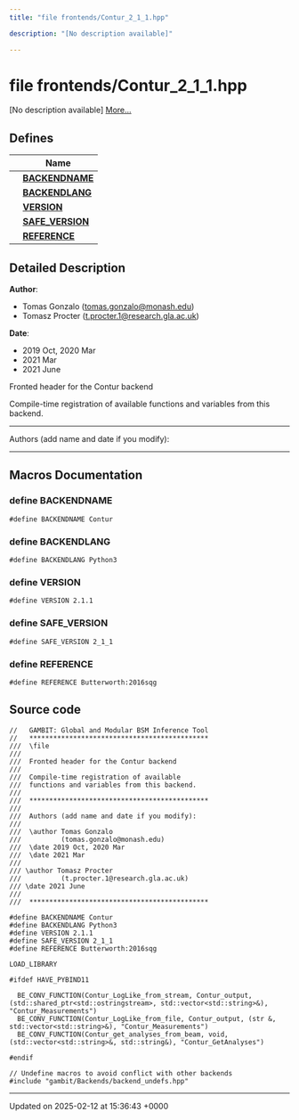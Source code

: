```yaml
---
title: "file frontends/Contur_2_1_1.hpp"

description: "[No description available]"

---
```


# file frontends/Contur_2_1_1.hpp

[No description available] [More...](#detailed-description)

## Defines

|                | Name           |
| -------------- | -------------- |
|  | **[BACKENDNAME](/documentation/code/files/contur__2__1__1_8hpp/#define-backendname)**  |
|  | **[BACKENDLANG](/documentation/code/files/contur__2__1__1_8hpp/#define-backendlang)**  |
|  | **[VERSION](/documentation/code/files/contur__2__1__1_8hpp/#define-version)**  |
|  | **[SAFE_VERSION](/documentation/code/files/contur__2__1__1_8hpp/#define-safe-version)**  |
|  | **[REFERENCE](/documentation/code/files/contur__2__1__1_8hpp/#define-reference)**  |

## Detailed Description


**Author**: 

  * Tomas Gonzalo ([tomas.gonzalo@monash.edu](mailto:tomas.gonzalo@monash.edu)) 
  * Tomasz Procter ([t.procter.1@research.gla.ac.uk](mailto:t.procter.1@research.gla.ac.uk)) 


**Date**: 

  * 2019 Oct, 2020 Mar 
  * 2021 Mar
  * 2021 June


Fronted header for the Contur backend

Compile-time registration of available functions and variables from this backend.



------------------

Authors (add name and date if you modify):



------------------




## Macros Documentation

### define BACKENDNAME

```
#define BACKENDNAME Contur
```


### define BACKENDLANG

```
#define BACKENDLANG Python3
```


### define VERSION

```
#define VERSION 2.1.1
```


### define SAFE_VERSION

```
#define SAFE_VERSION 2_1_1
```


### define REFERENCE

```
#define REFERENCE Butterworth:2016sqg
```


## Source code

```
//   GAMBIT: Global and Modular BSM Inference Tool
//   *********************************************
///  \file
///
///  Fronted header for the Contur backend
///
///  Compile-time registration of available
///  functions and variables from this backend.
///
///  *********************************************
///
///  Authors (add name and date if you modify):
///
///  \author Tomas Gonzalo
///          (tomas.gonzalo@monash.edu)
///  \date 2019 Oct, 2020 Mar
///  \date 2021 Mar
///
/// \author Tomasz Procter
///          (t.procter.1@research.gla.ac.uk)
/// \date 2021 June
///
///  *********************************************

#define BACKENDNAME Contur
#define BACKENDLANG Python3
#define VERSION 2.1.1
#define SAFE_VERSION 2_1_1
#define REFERENCE Butterworth:2016sqg

LOAD_LIBRARY

#ifdef HAVE_PYBIND11

  BE_CONV_FUNCTION(Contur_LogLike_from_stream, Contur_output, (std::shared_ptr<std::ostringstream>, std::vector<std::string>&), "Contur_Measurements")
  BE_CONV_FUNCTION(Contur_LogLike_from_file, Contur_output, (str &, std::vector<std::string>&), "Contur_Measurements")
  BE_CONV_FUNCTION(Contur_get_analyses_from_beam, void, (std::vector<std::string>&, std::string&), "Contur_GetAnalyses")

#endif

// Undefine macros to avoid conflict with other backends
#include "gambit/Backends/backend_undefs.hpp"
```


-------------------------------

Updated on 2025-02-12 at 15:36:43 +0000
